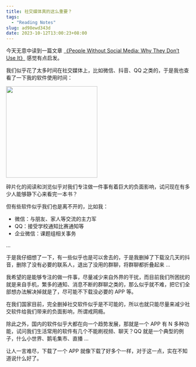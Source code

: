 ```yaml
---
title: 社交媒体真的这么重要？
tags:
  - "Reading Notes"
slug: ad98ewd343d
date: 2023-10-12T13:00:23+08:00
---
```


今天无意中读到一篇文章 [《People Without Social Media: Why They Don’t Use It》](https://dataoverhaulers.com/people-without-social-media/) 感觉有点启发。

<!--more-->

我们似乎花了太多时间在社交媒体上，比如微信、抖音、QQ 之类的，于是我也查看了一下我的软件使用时间：

<img src="https://images.yuanj.top/202310121224499.png" width=250px/>

碎片化的阅读和浏览似乎对我们专注做一件事有着巨大的负面影响，试问现在有多少人能够静下心来看完一本书？

但有些软件似乎我们也是离不开的，比如我：

- 微信：与朋友、家人等交流的主力军
- QQ：接受学校通知比赛通知等
- 企业微信：课题组相关事务

...

于是我仔细想了一下，有一些似乎也是可以舍去的，于是我删掉了下载没几天的抖音，删除了没有必要的联系人，退出了没用的群聊，将群聊都折叠起来 ...

我希望的是能够专注的做一件事，尽量减少来自外界的干扰，而目前我们所困扰的就是来自手机，繁多的通知、消息不断的群聊之类的，那么似乎就不难，把它们全部想办法解决掉就是了，尽可能不下载没必要的 APP 等。

在我们国家目前，完全删掉社交软件似乎是不可能的，所以也就只能尽量来减少社交软件给我们带来的负面影响，所谓戒网瘾。

除此之外，国内的软件似乎大都在向一个趋势发展，那就是一个 APP 有 N 多种功能，试问我们生活常用的软件有几个不能刷视频、聊天？QQ 就是一个典型的例子，什么小世界、鹅毛集市、直播 ... 

让人一言难尽，下载了一个 APP 就像下载了好多个一样，对于这一点，实在不知道说什么好了。